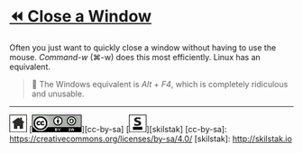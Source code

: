# [⏪ Close a Window](/README.md)

Often you just want to quickly close a window without having to use
the mouse. *Command-w* (⌘-w) does this most efficiently. Linux has an
equivalent. 

> 💬 The Windows equivalent is *Alt* + *F4*, which is completely
> ridiculous and unusable.

---
[![home](/assets/home-bw.png)](/README.md)
[![cc-by-sa](/assets/cc-by-sa.png)][cc-by-sa]
[![skilstak](/assets/skilstak-logo-bw.png)][skilstak]
[cc-by-sa]: https://creativecommons.org/licenses/by-sa/4.0/
[skilstak]: http://skilstak.io

